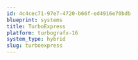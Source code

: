 ```yaml
---
id: 4c4cec71-97e7-4720-b66f-ed4916e70bdb
blueprint: systems
title: TurboExpress
platform: turbografx-16
system_type: hybrid
slug: turboexpress
---
```

